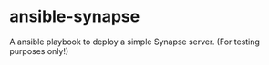 # ansible-synapse
A ansible playbook to deploy a simple Synapse server. (For testing purposes only!)
